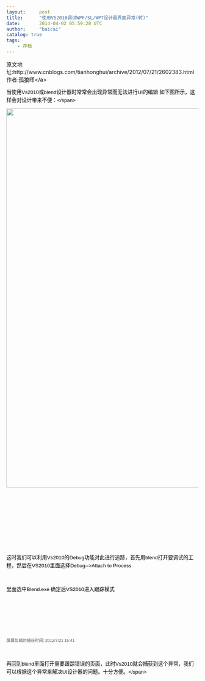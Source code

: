 ```yaml
---
layout:     post
title:      "使用VS2010调试WPF/SL/WP7设计器界面异常(转)"
date:       2014-04-02 05:59:20 UTC
author:     "baicai"
catalog: true
tags:
    - 存档
---
```


<p>
	原文地址:http://www.cnblogs.com/tianhonghui/archive/2012/07/21/2602383.html 作者:<a class="headermaintitle" href="http://www.cnblogs.com/tianhonghui/" id="Header1_HeaderTitle" style="margin: 0px; padding: 0px; color: black; text-decoration: none;">孤狼晖&lt;/a>
</p>

<p style="margin: 10px auto; padding: 0px; color: rgb(0, 0, 0); font-family: Verdana, Arial, Helvetica, sans-serif; font-size: 14px; line-height: 20.880001068115234px;">
	<span style="margin: 0px; padding: 0px; font-size: 10pt;">当使用Vs2010或blend设计器时常常会出现异常而无法进行UI的编辑 如下图所示，这样会对设计带来不便：&lt;/span>
</p>

<p style="margin: 10px auto; padding: 0px; color: rgb(0, 0, 0); font-family: Verdana, Arial, Helvetica, sans-serif; font-size: 14px; line-height: 20.880001068115234px;">
	<img alt="" src="http://images.cnblogs.com/cnblogs_com/tianhonghui/201207/201207211600493239.png" style="margin: 0px; padding: 0px; border: 0px; width: 991px;" />
</p>

<p style="margin: 10px auto; padding: 0px; color: rgb(0, 0, 0); font-family: Verdana, Arial, Helvetica, sans-serif; font-size: 14px; line-height: 20.880001068115234px;">
	&nbsp; &nbsp;
</p>

<p style="margin: 10px auto; padding: 0px; color: rgb(0, 0, 0); font-family: Verdana, Arial, Helvetica, sans-serif; font-size: 14px; line-height: 20.880001068115234px;">
	&nbsp; &nbsp;
</p>

<p style="margin: 10px auto; padding: 0px; color: rgb(0, 0, 0); font-family: Verdana, Arial, Helvetica, sans-serif; font-size: 14px; line-height: 20.880001068115234px;">
	<img alt="" src="http://images.cnblogs.com/cnblogs_com/tianhonghui/201207/20120721160049175.png" style="margin: 0px; padding: 0px; border: 0px;" />
</p>

<p style="margin: 10px auto; padding: 0px; color: rgb(0, 0, 0); font-family: Verdana, Arial, Helvetica, sans-serif; font-size: 14px; line-height: 20.880001068115234px;">
	&nbsp; &nbsp;
</p>

<p style="margin: 10px auto; padding: 0px; color: rgb(0, 0, 0); font-family: Verdana, Arial, Helvetica, sans-serif; font-size: 14px; line-height: 20.880001068115234px;">
	&nbsp; &nbsp;
</p>

<p style="margin: 10px auto; padding: 0px; color: rgb(0, 0, 0); font-family: Verdana, Arial, Helvetica, sans-serif; font-size: 14px; line-height: 20.880001068115234px;">
	&nbsp; &nbsp;
</p>

<p style="margin: 10px auto; padding: 0px; color: rgb(0, 0, 0); font-family: Verdana, Arial, Helvetica, sans-serif; font-size: 14px; line-height: 20.880001068115234px;">
	<span style="margin: 0px; padding: 0px; font-size: 10pt;">这时我们可以利用Vs2010的Debug功能对此进行追踪，首先用blend打开要调试的工程，然后在VS2010里面选择Debug--&gt;Attach to Process</span>
</p>

<p style="margin: 10px auto; padding: 0px; color: rgb(0, 0, 0); font-family: Verdana, Arial, Helvetica, sans-serif; font-size: 14px; line-height: 20.880001068115234px;">
	&nbsp; &nbsp;
</p>

<p style="margin: 10px auto; padding: 0px; color: rgb(0, 0, 0); font-family: Verdana, Arial, Helvetica, sans-serif; font-size: 14px; line-height: 20.880001068115234px;">
	<span style="margin: 0px; padding: 0px; font-size: 10pt;">里面选中Blend.exe 确定后VS2010进入跟踪模式</span>
</p>

<p style="margin: 10px auto; padding: 0px; color: rgb(0, 0, 0); font-family: Verdana, Arial, Helvetica, sans-serif; font-size: 14px; line-height: 20.880001068115234px;">
	&nbsp; &nbsp;
</p>

<p style="margin: 10px auto; padding: 0px; color: rgb(0, 0, 0); font-family: Verdana, Arial, Helvetica, sans-serif; font-size: 14px; line-height: 20.880001068115234px;">
	&nbsp; &nbsp;
</p>

<p style="margin: 10px auto; padding: 0px; color: rgb(0, 0, 0); font-family: Verdana, Arial, Helvetica, sans-serif; font-size: 14px; line-height: 20.880001068115234px;">
	<img alt="" src="http://images.cnblogs.com/cnblogs_com/tianhonghui/201207/201207211600491570.png" style="margin: 0px; padding: 0px; border: 0px;" />
</p>

<p style="margin: 10px auto; padding: 0px; color: rgb(0, 0, 0); font-family: Verdana, Arial, Helvetica, sans-serif; font-size: 14px; line-height: 20.880001068115234px;">
	&nbsp; &nbsp;
</p>

<p style="margin: 10px auto; padding: 0px; color: rgb(0, 0, 0); font-family: Verdana, Arial, Helvetica, sans-serif; font-size: 14px; line-height: 20.880001068115234px;">
	<span style="margin: 0px; padding: 0px; color: rgb(89, 89, 89); font-size: 8pt;">屏幕剪辑的捕获时间: 2012/7/21 15:41</span>
</p>

<p style="margin: 10px auto; padding: 0px; color: rgb(0, 0, 0); font-family: Verdana, Arial, Helvetica, sans-serif; font-size: 14px; line-height: 20.880001068115234px;">
	&nbsp; &nbsp;
</p>

<p style="margin: 10px auto; padding: 0px; color: rgb(0, 0, 0); font-family: Verdana, Arial, Helvetica, sans-serif; font-size: 14px; line-height: 20.880001068115234px;">
	<span style="margin: 0px; padding: 0px; font-size: 10pt;">再回到blend里面打开需要跟踪错误的页面，此时Vs2010就会捕获到这个异常，我们可以根据这个异常来解决UI设计器的问题。十分方便。&lt;/span>
</p>